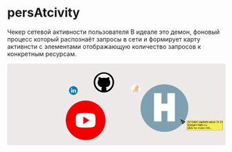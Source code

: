 # persAtcivity 

Чекер сетевой активности пользователя
В идеале это демон, фоновый процесс который распознаёт запросы в сети и формирует
карту активнсти с элементами отображающую количество запросов к конкретным ресурсам.

![Example](https://github.com/ChehST/persActivity/blob/master/docs/images/xmpl.png)
